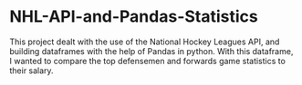 # NHL-API-and-Pandas-Statistics
This project dealt with the use of the National Hockey Leagues API, and building dataframes with the help of Pandas in python. With this dataframe, I wanted to compare the top defensemen and forwards game statistics to their salary. 
